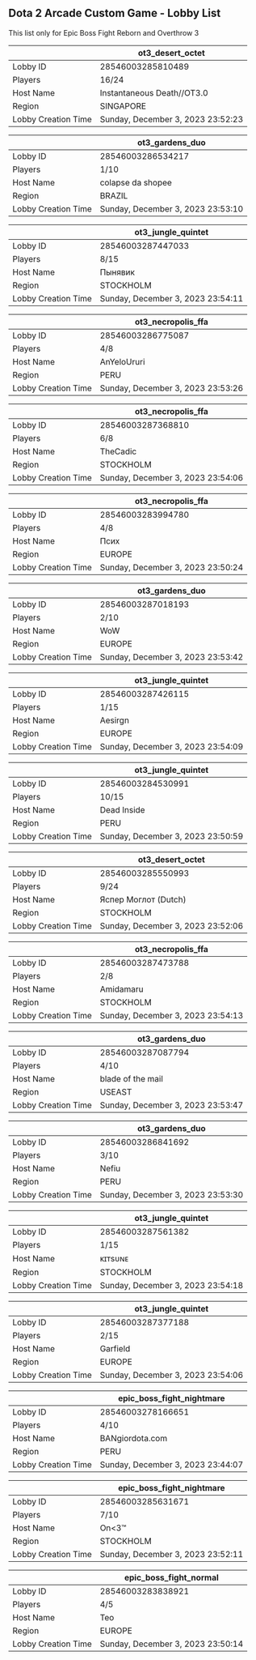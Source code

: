 ## Dota 2 Arcade Custom Game - Lobby List

This list only for Epic Boss Fight Reborn and Overthrow 3

|  | ot3_desert_octet |
| ------ | ------ |
| Lobby ID | 28546003285810489 |
| Players | 16/24 |
| Host Name | Instantaneous Death//OT3.0 |
| Region | SINGAPORE |
| Lobby Creation Time | Sunday, December 3, 2023 23:52:23 |


|  | ot3_gardens_duo |
| ------ | ------ |
| Lobby ID | 28546003286534217 |
| Players | 1/10 |
| Host Name | colapse da shopee |
| Region | BRAZIL |
| Lobby Creation Time | Sunday, December 3, 2023 23:53:10 |


|  | ot3_jungle_quintet |
| ------ | ------ |
| Lobby ID | 28546003287447033 |
| Players | 8/15 |
| Host Name | Пынявик |
| Region | STOCKHOLM |
| Lobby Creation Time | Sunday, December 3, 2023 23:54:11 |


|  | ot3_necropolis_ffa |
| ------ | ------ |
| Lobby ID | 28546003286775087 |
| Players | 4/8 |
| Host Name | AnYeloUruri |
| Region | PERU |
| Lobby Creation Time | Sunday, December 3, 2023 23:53:26 |


|  | ot3_necropolis_ffa |
| ------ | ------ |
| Lobby ID | 28546003287368810 |
| Players | 6/8 |
| Host Name | TheCadic |
| Region | STOCKHOLM |
| Lobby Creation Time | Sunday, December 3, 2023 23:54:06 |


|  | ot3_necropolis_ffa |
| ------ | ------ |
| Lobby ID | 28546003283994780 |
| Players | 4/8 |
| Host Name | Псих |
| Region | EUROPE |
| Lobby Creation Time | Sunday, December 3, 2023 23:50:24 |


|  | ot3_gardens_duo |
| ------ | ------ |
| Lobby ID | 28546003287018193 |
| Players | 2/10 |
| Host Name | WoW |
| Region | EUROPE |
| Lobby Creation Time | Sunday, December 3, 2023 23:53:42 |


|  | ot3_jungle_quintet |
| ------ | ------ |
| Lobby ID | 28546003287426115 |
| Players | 1/15 |
| Host Name | Aesirgn |
| Region | EUROPE |
| Lobby Creation Time | Sunday, December 3, 2023 23:54:09 |


|  | ot3_jungle_quintet |
| ------ | ------ |
| Lobby ID | 28546003284530991 |
| Players | 10/15 |
| Host Name | Dead Inside |
| Region | PERU |
| Lobby Creation Time | Sunday, December 3, 2023 23:50:59 |


|  | ot3_desert_octet |
| ------ | ------ |
| Lobby ID | 28546003285550993 |
| Players | 9/24 |
| Host Name | Яспер Моглот (Dutch) |
| Region | STOCKHOLM |
| Lobby Creation Time | Sunday, December 3, 2023 23:52:06 |


|  | ot3_necropolis_ffa |
| ------ | ------ |
| Lobby ID | 28546003287473788 |
| Players | 2/8 |
| Host Name | Аmidamaru |
| Region | STOCKHOLM |
| Lobby Creation Time | Sunday, December 3, 2023 23:54:13 |


|  | ot3_gardens_duo |
| ------ | ------ |
| Lobby ID | 28546003287087794 |
| Players | 4/10 |
| Host Name | blade of the mail |
| Region | USEAST |
| Lobby Creation Time | Sunday, December 3, 2023 23:53:47 |


|  | ot3_gardens_duo |
| ------ | ------ |
| Lobby ID | 28546003286841692 |
| Players | 3/10 |
| Host Name | Nefiu |
| Region | PERU |
| Lobby Creation Time | Sunday, December 3, 2023 23:53:30 |


|  | ot3_jungle_quintet |
| ------ | ------ |
| Lobby ID | 28546003287561382 |
| Players | 1/15 |
| Host Name | ᴋɪᴛsᴜɴᴇ |
| Region | STOCKHOLM |
| Lobby Creation Time | Sunday, December 3, 2023 23:54:18 |


|  | ot3_jungle_quintet |
| ------ | ------ |
| Lobby ID | 28546003287377188 |
| Players | 2/15 |
| Host Name | Garfield |
| Region | EUROPE |
| Lobby Creation Time | Sunday, December 3, 2023 23:54:06 |


|  | epic_boss_fight_nightmare |
| ------ | ------ |
| Lobby ID | 28546003278166651 |
| Players | 4/10 |
| Host Name | BANgiordota.com |
| Region | PERU |
| Lobby Creation Time | Sunday, December 3, 2023 23:44:07 |


|  | epic_boss_fight_nightmare |
| ------ | ------ |
| Lobby ID | 28546003285631671 |
| Players | 7/10 |
| Host Name | On<3™ |
| Region | STOCKHOLM |
| Lobby Creation Time | Sunday, December 3, 2023 23:52:11 |


|  | epic_boss_fight_normal |
| ------ | ------ |
| Lobby ID | 28546003283838921 |
| Players | 4/5 |
| Host Name | Teo |
| Region | EUROPE |
| Lobby Creation Time | Sunday, December 3, 2023 23:50:14 |


